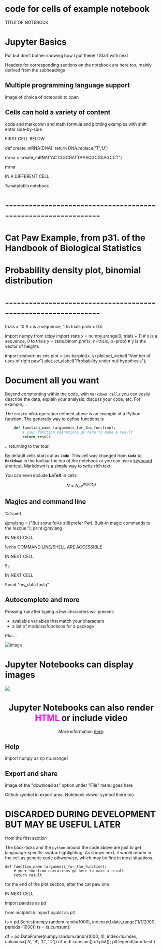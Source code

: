 code for cells of example notebook
==================================

TITLE OF NOTEBOOK

# Jupyter Basics

Put but don't bother showing how I put there!!! Start with next



Headers for corresponding sections on the notebook are here too, mainly derived from the subheadings

Multiple programming language support
-------------------------------------

image of choice of notebook to open



Cells can hold a variety of content
-----------------------------------

code and markdown and math formula and plotting examples
with shift enter side-by-side


FIRST CELL BELOW


def create_mRNA(DNA):
    return DNA.replace('T','U')

mrna = create_mRNA("ACTGGCGATTAAACGCGAAGCCT")

mrna




IN A DIFFERENT CELL


%matplotlib notebook
# --------------------------------------------------------------
# Cat Paw Example, from p31. of the Handbook of Biological Statistics
# Probability density plot, binomial distribution
# --------------------------------------------------------------

trials = 10 # x is a sequence, 1 to trials
prob = 0.5

import numpy
from scipy import stats
x = numpy.arange(0, trials + 1)               # x is a sequence, 0 to trials
y = stats.binom.pmf(x, n=trials, p=prob)   # y is the vector of heights

import seaborn as sns
plot = sns.barplot(x, y)
plot.set_xlabel("Number of uses of right paw")
plot.set_ylabel("Probability under null hypothesis");





Document all you want
=====================

Beyond commenting within the code, with `Markdown cells` you can easily describe the data, explain your analysis, discuss your code, etc. For example,...

The `create_mRNA` operation defined above is an example of a Python function. The generally way to define functions is

```python
	def function_name (arguments_for_the_function):
		# your function operations go here to make a result
		return result
```

...returning to the tour.

By default cells start out as **`Code`**. This cell was changed from **`Code`** to **`Markdown`** in the toolbar the top of the notebook or you can use a [keyboard shortcut](https://www.cheatography.com/weidadeyue/cheat-sheets/jupyter-notebook/). Markdown is a simple way to write rich text.


You can even include **LaTeX** in cells.

$$N = N_oe^{ln2(t/t_2)}$$





Magics and command line
-----------------------

%%perl

@mylang = ("But some folks still prefer Perl. Built-in magic commands to the rescue.");
print @mylang

IN NEXT CELL

!echo COMMAND LINE/SHELL ARE ACCESSIBLE


IN NEXT CELL

!ls

IN NEXT CELL

!head "my_data.fastq"



Autocomplete and more
---------------------

Pressing `tab` after typing a few characters will present:
- available variables that match your characters
- a list of modules/functions for a package

Plus...

![image](https://media.licdn.com/mpr/mpr/shrinknp_800_800/AAEAAQAAAAAAAAXyAAAAJGQ1MjljZTZjLTM3MzUtNDVkZC04NDY2LWM0ZjhmZmJiM2JkZQ.jpg)
# Jupyter Notebooks can display images


<img src = "http://www.thundertix.com/wp-content/uploads/2013/05/software-updates-May-2013.jpg">
<H1 align="center">Jupyter Notebooks can also render <font color="magenta">HTML</font> or include video</h1>
<center>More information <a href="http://www.example.com">here</a>.</center>


Help
----

import numpy as np
np.arange?







Export and share
----------------

image of the "download as" option under "File" menu goes here

Github symbol in export area. Notebook viewer symbol there too.













DISCARDED DURING DEVELOPMENT BUT MAY BE USEFUL LATER
====================================================

from the first section

The back-ticks and the `python` around the code above are just to get langauage-specific syntax highlighting. As shown next, it would render in the cell as generic code othwerwise, which may be fine in most situations.

	def function_name (arguments_for_the_function):
		# your function operations go here to make a result
		return result




for the end of the plot section, after the cat paw one

IN NEXT CELL


import pandas as pd

from matplotlib import pyplot as plt

ts = pd.Series(numpy.random.randn(1000), index=pd.date_range('1/1/2000', periods=1000))
ts = ts.cumsum()

df = pd.DataFrame(numpy.random.randn(1000, 4), index=ts.index,
                  columns=['A', 'B', 'C', 'D'])
df = df.cumsum()
df.plot(); plt.legend(loc='best')


